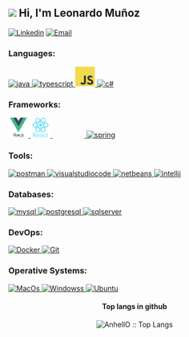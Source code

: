<h2><img src="https://media.giphy.com/media/VgCDAzcKvsR6OM0uWg/giphy.gif" width="50"> Hi, I'm Leonardo Muñoz </h2>

[![Linkedin](https://img.shields.io/badge/-LinkedIn-222222?style=flat-square&logo=Linkedin&logoColor=white&link=https://www.linkedin.com/in/leonardo-mu%C3%B1oz-veloso/)](https://www.linkedin.com/in/leonardo-mu%C3%B1oz-veloso/)
[![Email](https://img.shields.io/badge/-Email-222222?style=flat-square&logo=Gmail&logoColor=white&link=mailto:leonardomunozveloso@gmail.com)](mailto:leonardomunozveloso@gmail.com)

<!-- [![Stack Overflow](https://img.shields.io/badge/-Stack%20Overflow-222222?style=flat-square&logo=stack-overflow&logoColor=white&link=https://stackoverflow.com/users/10780031/sudipto-ghosh)](https://stackoverflow.com/users/10780031/sudipto-ghosh) -->

<h3 align="left">Languages:</h3>
<p align="left"> 
<a href="https://www.java.com/es/" target="_blank" rel="noreferrer"> 
  <img src="https://www.vectorlogo.zone/logos/java/java-icon.svg" alt="java" width="40" height="40"/> 
</a>
<a href="https://www.typescriptlang.org/" target="_blank" rel="noreferrer"> 
  <img src="https://upload.wikimedia.org/wikipedia/commons/thumb/4/4c/Typescript_logo_2020.svg/512px-Typescript_logo_2020.svg.png?20221110153201" alt="typescript" width="40" height="40"/> 
</a>
<a href="https://developer.mozilla.org/en-US/docs/Web/JavaScript" target="_blank" rel="noreferrer"> 
  <img src="https://raw.githubusercontent.com/devicons/devicon/master/icons/javascript/javascript-original.svg" alt="javascript" width="40" height="40"/> 
</a>
<a href="https://dotnet.microsoft.com/es-es/languages/csharp" target="_blank" rel="noreferrer"> 
  <img src="https://cdn.worldvectorlogo.com/logos/c--4.svg" alt="c#" width="40" height="40"/> 
</a>
</p>
<h3 align="left">Frameworks:</h3>
<p align="left">
<a href="https://vuejs.org/" target="_blank" rel="noreferrer"> 
  <img src="https://raw.githubusercontent.com/devicons/devicon/master/icons/vuejs/vuejs-original-wordmark.svg" alt="vuejs" width="40" height="40"/> 
</a>
<a href="https://reactjs.org/" target="_blank" rel="noreferrer"> 
  <img src="https://raw.githubusercontent.com/devicons/devicon/master/icons/react/react-original-wordmark.svg" alt="react" width="40" height="40"/> 
</a>
<a href="https://expressjs.com" target="_blank" rel="noreferrer"> 
<svg fill="#fff" width="64px" height="40px" viewBox="0 0 24 24" role="img" xmlns="http://www.w3.org/2000/svg" style="--darkreader-inline-fill: #181a1b; --darkreader-inline-stroke: #e8e6e3;" stroke="#fff" data-darkreader-inline-fill="" data-darkreader-inline-stroke="">
<g id="SVGRepo_bgCarrier" stroke-width="0"></g><g id="SVGRepo_tracerCarrier" stroke-linecap="round" stroke-linejoin="round"></g>
<g id="SVGRepo_iconCarrier">
<path d="M24 18.588a1.529 1.529 0 0 1-1.895-.72l-3.45-4.771-.5-.667-4.003 5.444a1.466 1.466 0 0 1-1.802.708l5.158-6.92-4.798-6.251a1.595 1.595 0 0 1 1.9.666l3.576 4.83 3.596-4.81a1.435 1.435 0 0 1 1.788-.668L21.708 7.9l-2.522 3.283a.666.666 0 0 0 0 .994l4.804 6.412zM.002 11.576l.42-2.075c1.154-4.103 5.858-5.81 9.094-3.27 1.895 1.489 2.368 3.597 2.275 5.973H1.116C.943 16.447 4.005 19.009 7.92 17.7a4.078 4.078 0 0 0 2.582-2.876c.207-.666.548-.78 1.174-.588a5.417 5.417 0 0 1-2.589 3.957 6.272 6.272 0 0 1-7.306-.933 6.575 6.575 0 0 1-1.64-3.858c0-.235-.08-.455-.134-.666A88.33 88.33 0 0 1 0 11.577zm1.127-.286h9.654c-.06-3.076-2.001-5.258-4.59-5.278-2.882-.04-4.944 2.094-5.071 5.264z">
</path>
</g>
</svg>  
</a>
<a href="https://expressjs.com" target="_blank" rel="noreferrer"> 
  <img src="https://www.vectorlogo.zone/logos/springio/springio-icon.svg" alt="spring" width="40" height="40"/> 
</a>
</p>
<h3 align="left">Tools:</h3>
<p align="left">
<a href="https://postman.com" target="_blank" rel="noreferrer"> 
  <img src="https://www.vectorlogo.zone/logos/getpostman/getpostman-icon.svg" alt="postman" width="40" height="40"/> 
</a>
<a href="https://postman.com" target="_blank" rel="noreferrer"> 
  <img src="https://cdn.worldvectorlogo.com/logos/visual-studio-code-1.svg" alt="visualstudiocode" width="40" height="40"/> 
</a>
<a href="https://postman.com" target="_blank" rel="noreferrer"> 
  <img src="https://upload.wikimedia.org/wikipedia/commons/9/98/Apache_NetBeans_Logo.svg" alt="netbeans" width="40" height="40"/> 
</a>
<a href="https://postman.com" target="_blank" rel="noreferrer"> 
  <img src="https://upload.wikimedia.org/wikipedia/commons/9/9c/IntelliJ_IDEA_Icon.svg" alt="intellij" width="40" height="40"/> 
</a>
</p>
<h3 align="left">Databases:</h3>
<p align="left"> 
  <a href="https://www.mysql.com/why-mysql/" target="_blank" rel="noreferrer"> 
  <img src="https://www.vectorlogo.zone/logos/mysql/mysql-icon.svg" alt="mysql" width="40" height="40"/> 
</a>
  <a href="https://www.postgresql.org/" target="_blank" rel="noreferrer"> 
  <img src="https://www.vectorlogo.zone/logos/postgresql/postgresql-icon.svg" alt="postgresql" width="40" height="40"/> 
</a>
</a>
  <a href="https://www.microsoft.com/en-us/sql-server" target="_blank" rel="noreferrer"> 
  <img src="https://www.svgrepo.com/show/303229/microsoft-sql-server-logo.svg" alt="sqlserver" width="40" height="40"/> 
</a>
</p>

<h3 align="left">DevOps:</h3>
<p align="left"> 
  <a href="https://docs.docker.com/engine/install/ubuntu/" target="_blank" rel="noreferrer"> 
  <img src="https://www.svgrepo.com/show/452192/docker.svg" alt="Docker" width="40" height="40"/> 
</a>
<a href="https://rogerdudler.github.io/git-guide/index.es.html" target="_blank" rel="noreferrer"> 
  <img src="https://www.svgrepo.com/show/452210/git.svg" alt="Git" width="40" height="40"/> 
</a>
</p>

<h3 align="left">Operative Systems:</h3>
<p align="left"> 
  <a href="https://developer.apple.com/documentation/macos-release-notes/macos-12_3-release-notes" target="_blank" rel="noreferrer"> 
  <img src="https://seeklogo.com/images/A/apple-logo-52C416BDDD-seeklogo.com.png" alt="MacOs" width="40" height="40"/> 
</a>
<a href="https://www.microsoft.com/es-es/software-download/windows11" target="_blank" rel="noreferrer"> 
  <img src="https://seeklogo.com/images/W/windows-11-icon-logo-6C39629E45-seeklogo.com.png" alt="Windowss" width="40" height="40"/> 
</a>
<a href="https://ubuntu.com/download/server" target="_blank" rel="noreferrer"> 
  <img src="https://seeklogo.com/images/U/ubuntu-logo-8FDEC6A07B-seeklogo.com.png" alt="Ubuntu" width="40" height="40"/> 
</a>
</p>

<h4 align="center">Top langs in github</h4>

<p align="center"><img src="https://github-readme-stats.vercel.app/api/top-langs/?username=LeonardoMV94&langs_count=10&theme=tokyonight&layout=compact" alt="AnhellO :: Top Langs" /></p>
